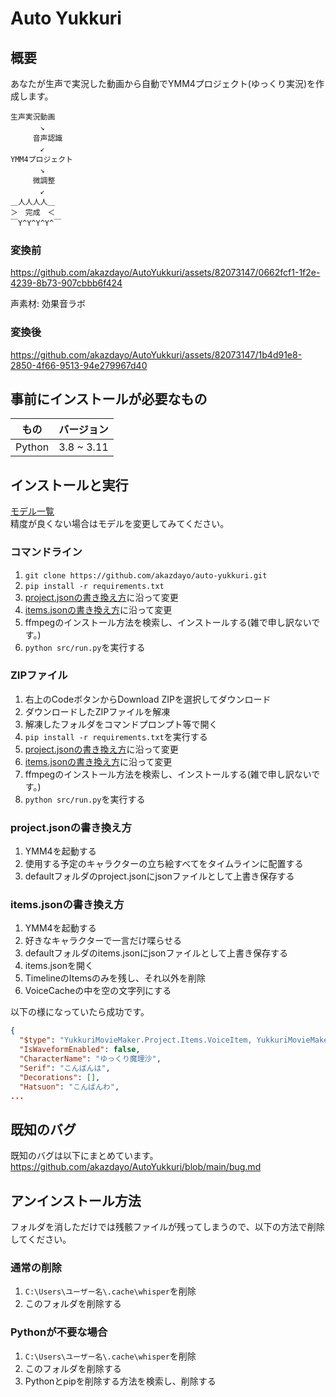 # Auto Yukkuri 
## 概要
あなたが生声で実況した動画から自動でYMM4プロジェクト(ゆっくり実況)を作成します。
```
生声実況動画
　　　　↘
　　　音声認識
　　　　↙
YMM4プロジェクト
　　　　↘
　　　微調整
　　　　↙
＿人人人人＿
＞　完成　＜
￣Y^Y^Y^Y^￣
```

### 変換前
https://github.com/akazdayo/AutoYukkuri/assets/82073147/0662fcf1-1f2e-4239-8b73-907cbbb6f424

声素材: 効果音ラボ

### 変換後
https://github.com/akazdayo/AutoYukkuri/assets/82073147/1b4d91e8-2850-4f66-9513-94e279967d40

## 事前にインストールが必要なもの
| もの | バージョン |
|------|-----------|
|Python| 3.8 ~ 3.11|

## インストールと実行
[モデル一覧](https://github.com/openai/whisper#available-models-and-languages)  
精度が良くない場合はモデルを変更してみてください。

### コマンドライン
1. ``git clone https://github.com/akazdayo/auto-yukkuri.git``
2. ``pip install -r requirements.txt``
3. [project.jsonの書き換え方](#projectjsonの書き換え方)に沿って変更
4. [items.jsonの書き換え方](#itemsjsonの書き換え方)に沿って変更
5. ffmpegのインストール方法を検索し、インストールする(雑で申し訳ないです。)
6. ``python src/run.py``を実行する

### ZIPファイル
1. 右上のCodeボタンからDownload ZIPを選択してダウンロード
2. ダウンロードしたZIPファイルを解凍
3. 解凍したフォルダをコマンドプロンプト等で開く
4. ``pip install -r requirements.txt``を実行する
5. [project.jsonの書き換え方](#projectjsonの書き換え方)に沿って変更
6. [items.jsonの書き換え方](#itemsjsonの書き換え方)に沿って変更
7. ffmpegのインストール方法を検索し、インストールする(雑で申し訳ないです。)
8. ``python src/run.py``を実行する

### project.jsonの書き換え方
1. YMM4を起動する
2. 使用する予定のキャラクターの立ち絵すべてをタイムラインに配置する
3. defaultフォルダのproject.jsonにjsonファイルとして上書き保存する

### items.jsonの書き換え方
1. YMM4を起動する
2. 好きなキャラクターで一言だけ喋らせる
3. defaultフォルダのitems.jsonにjsonファイルとして上書き保存する
4. items.jsonを開く
5. TimelineのItemsのみを残し、それ以外を削除
6. VoiceCacheの中を空の文字列にする

以下の様になっていたら成功です。
```json
{
  "$type": "YukkuriMovieMaker.Project.Items.VoiceItem, YukkuriMovieMaker",
  "IsWaveformEnabled": false,
  "CharacterName": "ゆっくり魔理沙",
  "Serif": "こんばんは",
  "Decorations": [],
  "Hatsuon": "こんばんわ",
...
```

## 既知のバグ
既知のバグは以下にまとめています。
https://github.com/akazdayo/AutoYukkuri/blob/main/bug.md

## アンインストール方法
フォルダを消しただけでは残骸ファイルが残ってしまうので、以下の方法で削除してください。
### 通常の削除
1. ``C:\Users\ユーザー名\.cache\whisper``を削除
2. このフォルダを削除する
### Pythonが不要な場合
1. ``C:\Users\ユーザー名\.cache\whisper``を削除
2. このフォルダを削除する
3. Pythonとpipを削除する方法を検索し、削除する
